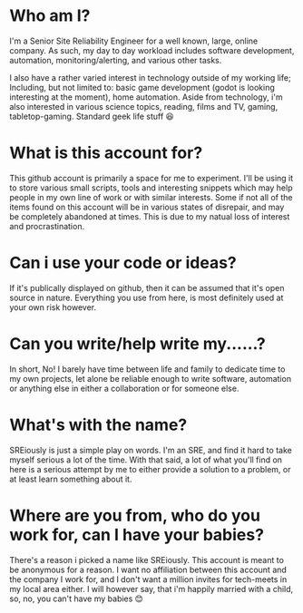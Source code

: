 # Who am I?
I'm a Senior Site Reliability Engineer for a well known, large, online company.  As such, my day to day workload includes software development, automation, monitoring/alerting, and various other tasks.  

I also have a rather varied interest in technology outside of my working life; Including, but not limited to: basic game development (godot is looking interesting at the moment), home automation.  Aside from technology, i'm also interested in various science topics, reading, films and TV, gaming, tabletop-gaming.  Standard geek life stuff :laughing:

# What is this account for?
This github account is primarily a space for me to experiment.  I'll be using it to store various small scripts, tools and interesting snippets which may help people in my own line of work or with similar interests.  Some if not all of the items found on this account will be in various states of disrepair, and may be completely abandoned at times.  This is due to my natual loss of interest and procrastination.

# Can i use your code or ideas?
If it's publically displayed on github, then it can be assumed that it's open source in nature.  Everything you use from here, is most definitely used at your own risk however.

# Can you write/help write my......?
In short, No!  I barely have time between life and family to dedicate time to my own projects, let alone be reliable enough to write software, automation or anything else in either a collaboration or for someone else.

# What's with the name?
SREiously is just a simple play on words.  I'm an SRE, and find it hard to take myself serious a lot of the time.  With that said, a lot of what you'll find on here is a serious attempt by me to either provide a solution to a problem, or at least learn something about it.

# Where are you from, who do you work for, can I have your babies?
There's a reason i picked a name like SREiously.  This account is meant to be anonymous for a reason.  I want no affiliation between this account and the company I work for, and I don't want a million invites for tech-meets in my local area either.  I will however say, that i'm happily married with a child, so, no, you can't have my babies :blush:
